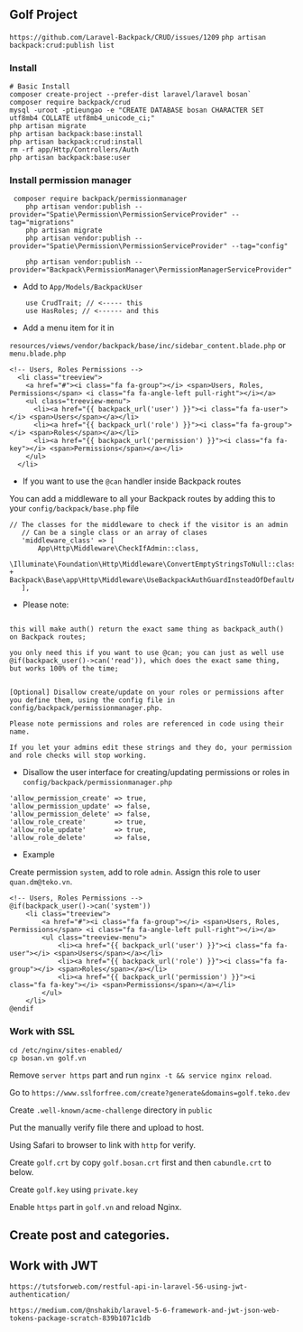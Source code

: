 ## Golf Project
`https://github.com/Laravel-Backpack/CRUD/issues/1209`
`php artisan backpack:crud:publish list`
### Install

```
# Basic Install
composer create-project --prefer-dist laravel/laravel bosan`
composer require backpack/crud
mysql -uroot -ptieungao -e "CREATE DATABASE bosan CHARACTER SET utf8mb4 COLLATE utf8mb4_unicode_ci;"
php artisan migrate
php artisan backpack:base:install
php artisan backpack:crud:install
rm -rf app/Http/Controllers/Auth
php artisan backpack:base:user
```
### Install permission manager

```textmate
 composer require backpack/permissionmanager
    php artisan vendor:publish --provider="Spatie\Permission\PermissionServiceProvider" --tag="migrations"
    php artisan migrate
    php artisan vendor:publish --provider="Spatie\Permission\PermissionServiceProvider" --tag="config"
    
    php artisan vendor:publish --provider="Backpack\PermissionManager\PermissionManagerServiceProvider"
```
   
* Add to `App/Models/BackpackUser`

```textmate
    use CrudTrait; // <----- this
    use HasRoles; // <------ and this

```
* Add a menu item for it in 

`resources/views/vendor/backpack/base/inc/sidebar_content.blade.php` or `menu.blade.php`

```textmate
<!-- Users, Roles Permissions -->
  <li class="treeview">
    <a href="#"><i class="fa fa-group"></i> <span>Users, Roles, Permissions</span> <i class="fa fa-angle-left pull-right"></i></a>
    <ul class="treeview-menu">
      <li><a href="{{ backpack_url('user') }}"><i class="fa fa-user"></i> <span>Users</span></a></li>
      <li><a href="{{ backpack_url('role') }}"><i class="fa fa-group"></i> <span>Roles</span></a></li>
      <li><a href="{{ backpack_url('permission') }}"><i class="fa fa-key"></i> <span>Permissions</span></a></li>
    </ul>
  </li>
```

* If you want to use the `@can` handler inside Backpack routes

You can add a middleware to all your Backpack routes by adding this to your `config/backpack/base.php` file
 
 ```textmate
 // The classes for the middleware to check if the visitor is an admin
    // Can be a single class or an array of clases
    'middleware_class' => [
        App\Http\Middleware\CheckIfAdmin::class,
        \Illuminate\Foundation\Http\Middleware\ConvertEmptyStringsToNull::class,
+       Backpack\Base\app\Http\Middleware\UseBackpackAuthGuardInsteadOfDefaultAuthGuard::class,
    ],
```

* Please note:
```textmate

this will make auth() return the exact same thing as backpack_auth() on Backpack routes;

you only need this if you want to use @can; you can just as well use @if(backpack_user()->can('read')), which does the exact same thing, but works 100% of the time;


[Optional] Disallow create/update on your roles or permissions after you define them, using the config file in config/backpack/permissionmanager.php. 

Please note permissions and roles are referenced in code using their name. 

If you let your admins edit these strings and they do, your permission and role checks will stop working.
```

* Disallow the user interface for creating/updating permissions or roles in `config/backpack/permissionmanager.php`
```textmate
'allow_permission_create' => true,
'allow_permission_update' => false,
'allow_permission_delete' => false,
'allow_role_create'       => true,
'allow_role_update'       => true,
'allow_role_delete'       => false,
```

* Example 

Create permission `system`, add to role `admin`. Assign this role to user `quan.dm@teko.vn`.

```textmate
<!-- Users, Roles Permissions -->
@if(backpack_user()->can('system'))
    <li class="treeview">
        <a href="#"><i class="fa fa-group"></i> <span>Users, Roles, Permissions</span> <i class="fa fa-angle-left pull-right"></i></a>
        <ul class="treeview-menu">
            <li><a href="{{ backpack_url('user') }}"><i class="fa fa-user"></i> <span>Users</span></a></li>
            <li><a href="{{ backpack_url('role') }}"><i class="fa fa-group"></i> <span>Roles</span></a></li>
            <li><a href="{{ backpack_url('permission') }}"><i class="fa fa-key"></i> <span>Permissions</span></a></li>
        </ul>
    </li>
@endif
```

### Work with SSL
```
cd /etc/nginx/sites-enabled/
cp bosan.vn golf.vn

```

Remove `server https` part and run `nginx -t && service nginx reload`.

Go to `https://www.sslforfree.com/create?generate&domains=golf.teko.dev`

Create `.well-known/acme-challenge` directory in `public`

Put the manually verify file there and upload to host.

Using Safari to browser to link with `http` for verify.

Create `golf.crt` by copy `golf.bosan.crt` first and then `cabundle.crt` to below.

Create `golf.key` using `private.key`

Enable `https` part in `golf.vn` and reload Nginx.

## Create post and categories.

## Work with JWT

`https://tutsforweb.com/restful-api-in-laravel-56-using-jwt-authentication/`

`https://medium.com/@nshakib/laravel-5-6-framework-and-jwt-json-web-tokens-package-scratch-839b1071c1db`

